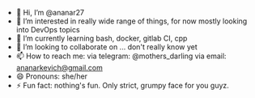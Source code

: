 - 👋 Hi, I’m @ananar27
- 👀 I’m interested in really wide range of things, for now mostly looking into DevOps topics
- 🌱 I’m currently learning bash, docker, gitlab CI, cpp
- 💞️ I’m looking to collaborate on ... don't really know yet
- 📫 How to reach me:
  via telegram: @mothers_darling
  via email: ananarkevich@gmail.com
- 😄 Pronouns: she/her
- ⚡ Fun fact: nothing's fun. Only strict, grumpy face for you guyz. 

<!---
ananar27/ananar27 is a ✨ special ✨ repository because its `README.md` (this file) appears on your GitHub profile.
You can click the Preview link to take a look at your changes.
--->
